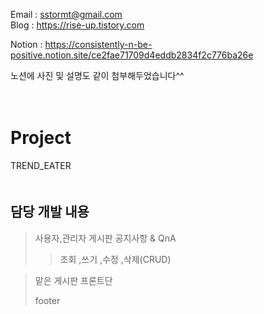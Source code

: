 
Email : sstormt@gmail.com  
Blog : https://rise-up.tistory.com

Notion : https://consistently-n-be-positive.notion.site/ce2fae71709d4eddb2834f2c776ba26e  
  
노션에 사진 및 설명도 같이 첨부해두었습니다^^  
  
　    
# Project
TREND_EATER  
　  




## 담당 개발 내용

>사용자,관리자 게시판 공지사항 & QnA
>>조회 ,쓰기 ,수정 ,삭제(CRUD)    
 
> 맡은 게시판 프론트단
> 
> footer 




